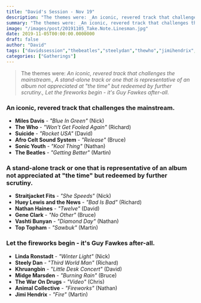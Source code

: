 ```yaml
---
title: "David's Session - Nov 19"
description: "The themes were: _An iconic, revered track that challenges the mainstream., A stand-alone track or one that is representative of an album not appreciated at \"the time\" but redeemed by further scrutiny., Let the fireworks begin - it's Guy Fawkes after-all._"
summary: "The themes were: _An iconic, revered track that challenges the mainstream., A stand-alone track or one that is representative of an album not appreciated at \"the time\" but redeemed by further scrutiny., Let the fireworks begin - it's Guy Fawkes after-all._"
image: "/images/post/20191105_Take.Note.Linesman.jpg"
date: 2019-11-05T00:00:00.0000000
draft: false
author: "David"
tags: ["davidssession","thebeatles","steelydan","thewho","jimihendrix","sonicyouth","thewarondrugs","milesdavis","khruangbin","suicide","nathanhaines","geneclark","straitjacketfits","animalcollective","toptopham","vashtibunyan","midgemarsden","lindaronstadt","afroceltsoundsystem","hueylewisandthenews"]
categories: ["Gatherings"]
---
```

> The themes were: _An iconic, revered track that challenges the mainstream., A stand-alone track or one that is representative of an album not appreciated at "the time" but redeemed by further scrutiny., Let the fireworks begin - it's Guy Fawkes after-all._
### An iconic, revered track that challenges the mainstream.
- **Miles Davis** - _"Blue In Green"_ (Nick)
- **The Who** - _"Won't Get Fooled Again"_ (Richard)
- **Suicide** - _"Rocket USA"_ (David)
- **Afro Celt Sound System** - _"Release"_ (Bruce)
- **Sonic Youth** - _"Kool Thing"_ (Nathan)
- **The Beatles** - _"Getting Better"_ (Martin)
### A stand-alone track or one that is representative of an album not appreciated at "the time" but redeemed by further scrutiny.
- **Straitjacket Fits** - _"She Speeds"_ (Nick)
- **Huey Lewis and the News** - _"Bad Is Bad"_ (Richard)
- **Nathan Haines** - _"Twelve"_ (David)
- **Gene Clark** - _"No Other"_ (Bruce)
- **Vashti Bunyan** - _"Diamond Day"_ (Nathan)
- **Top Topham** - _"Sawbuk"_ (Martin)
### Let the fireworks begin - it's Guy Fawkes after-all.
- **Linda Ronstadt** - _"Winter Light"_ (Nick)
- **Steely Dan** - _"Third World Man"_ (Richard)
- **Khruangbin** - _"Little Desk Concert"_ (David)
- **Midge Marsden** - _"Burning Rain"_ (Bruce)
- **The War On Drugs** - _"Video"_ (Chris)
- **Animal Collective** - _"Fireworks"_ (Nathan)
- **Jimi Hendrix** - _"Fire"_ (Martin)
